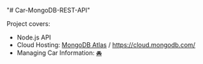 "# Car-MongoDB-REST-API" 

Project covers: 
+ Node.js API
+ Cloud Hosting: [MongoDB Atlas](https://cloud.mongodb.com/) / https://cloud.mongodb.com/
+ Managing Car Information: [🚘](https://github.com/damakes/Car-MongoDB-REST-API/blob/main/Car_MongoDB/MongoDB.md)
